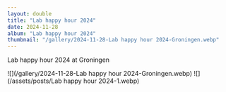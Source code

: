 ```yaml
---
layout: double
title: "Lab happy hour 2024"
date: 2024-11-28
album: "Lab happy hour 2024"
thumbnail: "/gallery/2024-11-28-Lab happy hour 2024-Groningen.webp"
---
```


 Lab happy hour 2024 at Groningen
 
![](/gallery/2024-11-28-Lab happy hour 2024-Groningen.webp)
![](/assets/posts/Lab happy hour 2024-1.webp)

